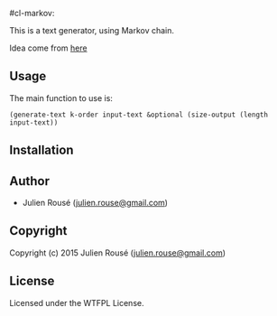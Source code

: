 #cl-markov:



This is a text generator, using  Markov chain.

Idea come from [here](http://www.cs.princeton.edu/courses/archive/fall08/cos226/assignments/model.html)


## Usage

The main function to use is:

```Common Lisp
(generate-text k-order input-text &optional (size-output (length input-text))
```


## Installation

## Author

* Julien Rousé (julien.rouse@gmail.com)

## Copyright

Copyright (c) 2015 Julien Rousé (julien.rouse@gmail.com)

## License

Licensed under the WTFPL License.